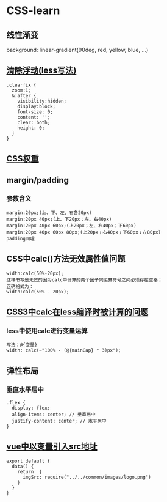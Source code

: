 # CSS-learn
## 线性渐变
background: linear-gradient(90deg, red, yellow, blue, ...)
## [清除浮动(less写法)](http://blog.sina.com.cn/s/blog_60b35e830101c1r8.html)
```
.clearfix {
  zoom:1;
  &:after {
    visibility:hidden;
    display:block;
    font-size: 0;
    content: '';
    clear: both;
    height: 0;
  }
}
```
## [CSS权重](https://www.jianshu.com/p/983ff63adaa6)
## margin/padding
### 参数含义
```
margin:20px;(上、下、左、右各20px)
margin:20px 40px;(上、下20px；左、右40px)
margin:20px 40px 60px;(上20px；左、右40px；下60px)
margin:20px 40px 60px 80px;(上20px；右40px；下60px；左80px)
padding同理
```
## CSS中calc()方法无效属性值问题
```
width:calc(50%-20px);
这样书写是无效的因为calc中计算的两个因子同运算符号之间必须存在空格；
正确格式为：
width:calc(50% - 20px);
```
## [CSS3中calc在less编译时被计算的问题](https://blog.csdn.net/playboyanta123/article/details/50408335)
### less中使用calc进行变量运算
```
写法：@{变量}
width: calc(~"100% - (@{mainGap} * 3)px");
```
## 弹性布局
### 垂直水平居中
```
.flex {
  display: flex;
  align-items: center; // 垂直居中
  justify-content: center; // 水平居中
}
```
## [vue中以变量引入src地址](https://zhuanlan.zhihu.com/p/88897041)
```
export default {
  data() {
    return  {
      imgSrc: require("../../common/images/logo.png")
    }
  }
}
```

